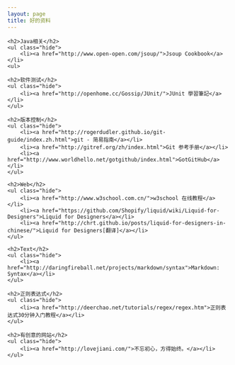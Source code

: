 ```yaml
---
layout: page
title: 好的资料
---
```

<div class="wiki">

    <h2>Java相关</h2>
    <ul class="hide">
        <li><a href="http://www.open-open.com/jsoup/">Jsoup Cookbook</a></li>
    <ul>
    
    <h2>软件测试</h2>
    <ul class="hide">
        <li><a href="http://openhome.cc/Gossip/JUnit/">JUnit 學習筆記</a></li>
    </ul>

    <h2>版本控制</h2>
    <ul class="hide">
        <li><a href="http://rogerdudler.github.io/git-guide/index.zh.html">git - 简易指南</a></li>
        <li><a href="http://gitref.org/zh/index.html">Git 参考手册</a></li>
        <li><a href="http://www.worldhello.net/gotgithub/index.html">GotGitHub</a></li>
    </ul>

    <h2>Web</h2>
    <ul class="hide">
        <li><a href="http://www.w3school.com.cn/">w3school 在线教程</a></li>
        <li><a href="https://github.com/Shopify/liquid/wiki/Liquid-for-Designers">Liquid for Designers</a></li>
        <li><a href="http://chrt.github.io/posts/liquid-for-designers-in-chinese/">Liquid for Designers[翻译]</a></li>
    </ul>
    
    <h2>Text</h2>
    <ul class="hide">
        <li><a href="http://daringfireball.net/projects/markdown/syntax">Markdown: Syntax</a></li>
    </ul>

    <h2>正则表达式</h2>
    <ul class="hide">
        <li><a href="http://deerchao.net/tutorials/regex/regex.htm">正则表达式30分钟入门教程</a></li>
    </ul>

    <h2>有创意的网站</h2>
    <ul class="hide">
        <li><a href="http://lovejiani.com/">不忘初心，方得始终。</a></li>
    </ul>
</div>
<script type="text/javascript">
    $(document).ready(function(){
        $('#content a').each(function(index,element){
            var href = $(this).attr('href');
            if(href.indexOf('#') == 0){
            }else if ( href.indexOf('/') == 0 || href.toLowerCase().indexOf('beiyuu.com')>-1 ){
                $(this).attr('target','_blank');
            }else{
                $(this).attr('target','_blank');
                $(this).addClass('external');
            }
        });
        $('body').delegate('h2','click',function(e){
            e.preventDefault();
            $(this).next('ul').toggle();
        });
    });
</script>
